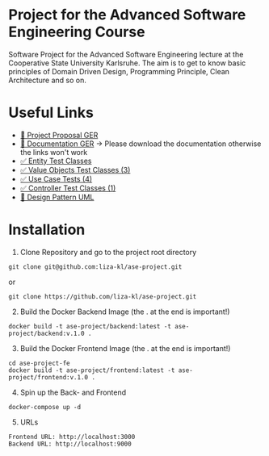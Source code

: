 # Project for the Advanced Software Engineering Course
Software Project for the Advanced Software Engineering lecture at the Cooperative State University Karlsruhe. The aim is to get to know basic principles of Domain Driven Design, Programming Principle, Clean Architecture and so on.

# Useful Links

- [🧭 Project Proposal GER](https://github.com/liza-kl/ase-project/blob/main/doc/ASE_Themeneinreichung.pdf)
- [📝 Documentation GER](https://github.com/liza-kl/ase-project/blob/main/doc/ASE_Documentation.pdf) → Please download the documentation otherwise the links won't work
- [✅ Entity Test Classes](https://github.com/liza-kl/ase-project/blob/main/domain/src/test/kotlin/EntitiesTestClass.kt)
- [✅ Value Objects Test Classes (3)](https://github.com/liza-kl/ase-project/blob/main/domain/src/test/kotlin/VOTestClass.kt)
- [✅ Use Case Tests (4)](https://github.com/liza-kl/ase-project/blob/main/use-cases/src/test/kotlin/UseCaseTests.kt)
- [✅ Controller Test Classes (1)](https://github.com/liza-kl/ase-project/blob/main/plugins/src/test/kotlin/de/dhbw/ka/controllers/ControllerTests.kt)
- [🎨 Design Pattern UML](https://github.com/liza-kl/ase-project/blob/main/doc/SpecificationPatternUML.png)

# Installation

1. Clone Repository and go to the project root directory
```
git clone git@github.com:liza-kl/ase-project.git 
```
or
```
git clone https://github.com/liza-kl/ase-project.git
```

2. Build the Docker Backend Image (the . at the end is important!)
```
docker build -t ase-project/backend:latest -t ase-project/backend:v.1.0 . 
```
3. Build the Docker Frontend Image (the . at the end is important!)
```
cd ase-project-fe 
docker build -t ase-project/frontend:latest -t ase-project/frontend:v.1.0 .
```
4. Spin up the Back- and Frontend
```
docker-compose up -d 
```
5. URLs

```
Frontend URL: http://localhost:3000
Backend URL: http://localhost:9000
```

